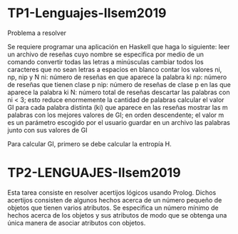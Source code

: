 # TP1-Lenguajes-IIsem2019

Problema a resolver

Se requiere programar una aplicación en Haskell que haga lo siguiente:
leer un archivo de reseñas cuyo nombre se especifica por  medio de un comando
convertir todas las letras a minúsculas
cambiar todos los caracteres que no sean letras a espacios en blanco
contar los valores ni, np, nip y N
ni: número de reseñas en que aparece la palabra ki
np: número de reseñas que tienen clase p
nip: número de reseñas de clase p en las que aparece la palabra ki
N: número total de reseñas
descartar las palabras con ni < 3; esto reduce enormemente la cantidad de palabras
calcular el valor GI para cada palabra distinta (ki) que aparece en las reseñas
mostrar las m palabras con los mejores valores de GI; en orden descendente; el valor m es un parámetro escogido por el usuario
guardar en un archivo  las palabras junto con sus valores de GI

Para calcular GI, primero se debe calcular la entropía H.

# TP2-LENGUAJES-IIsem2019

Esta tarea consiste en resolver acertijos lógicos usando Prolog.  Dichos acertijos consisten de algunos hechos acerca de un número pequeño de objetos que tienen varios atributos.  Se especifica un número mínimo de hechos acerca de los objetos y sus atributos de modo que se obtenga una única manera de asociar atributos con objetos.
